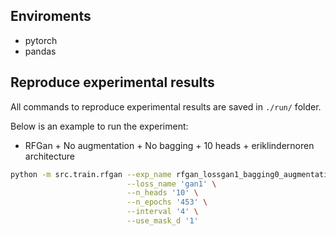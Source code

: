 Enviroments
---
- pytorch
- pandas

Reproduce experimental results
---
All commands to reproduce experimental results are saved in `./run/` folder.

Below is an example to run the experiment:
 - RFGan + No augmentation + No bagging + 10 heads + eriklindernoren architecture
```bash
python -m src.train.rfgan --exp_name rfgan_lossgan1_bagging0_augmentation0_10heads_usemaskD \
                          --loss_name 'gan1' \
                          --n_heads '10' \
                          --n_epochs '453' \
                          --interval '4' \
                          --use_mask_d '1'
```
